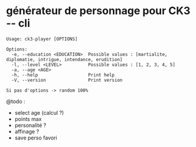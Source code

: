 # générateur de personnage pour CK3 -- cli

```
Usage: ck3-player [OPTIONS]

Options:
  -e, --education <EDUCATION>  Possible values : [martialite, diplomatie, intrigue, intendance, erudition]
  -l, --level <LEVEL>          Possible values : [1, 2, 3, 4, 5]
  -a, --age <AGE>
  -h, --help                   Print help
  -V, --version                Print version

Si pas d'options -> random 100%
```


@todo : 
  - select age (calcul ?)
  - points max
  - personalité ?
  - affinage ?
  - save perso favori
